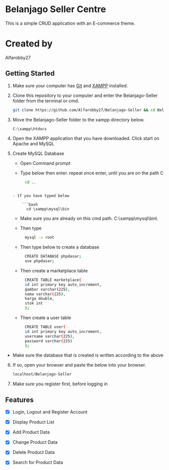 # **Belanjago Seller Centre**
This is a simple CRUD application with an E-commerce theme.

# **Created by**
Alfarobby27

## Getting Started
1. Make sure your computer has [Git](https://git-scm.com/) and [XAMPP](https://www.apachefriends.org/download.html/) installed.

2. Clone this repository to your computer and enter the Belanjago-Seller folder from the terminal or cmd.
	```bash
	git clone https://github.com/Alfarobby27/Belanjago-Seller && cd Belanjago-Seller
	```

3. Move the Belanjago-Seller folder to the xampp directory below.
	```bash
	C:\xampp\htdocs
	```

4. Open the XAMPP application that you have downloaded. Click start on Apache and MySQL

5.  Create MySQL Database
    - Open Command prompt
      
    - Type below then enter. repeat once enter, until you are on the path C
      	```bash
          cd ..
	```
 
    - If you have typed below
 
        ```bash
          cd \xampp\mysql\bin
	```
 
    - Make sure you are already on this cmd path.
      C:\\xampp\mysql\bin\
      
    - Then type
       ```bash
         mysql -u root
       ```
       
    - Then type below to create a database
       ```bash
         CREATE DATABASE phpdasar;
         use phpdasar;
       ```
       
    - Then create a marketplace table
       ```bash
         CREATE TABLE marketplace(
         id int primary key auto_increment,
         gambar varchar(225),
         nama varchar(225),
         harga double, 
         stok int
         );
       ```
       
    - Then create a user table
       ```bash
         CREATE TABLE user(
         id int primary key auto_increment,
         username varchar(225),
         password varchar(225)
         );
       ```
       
   - Make sure the database that is created is written according to the above


6. If so, open your browser and paste the below into your browser.
	```bash
	localhost/Belanjago-Seller
	```
7. Make sure you register first, before logging in
   
## Features 
- [X] Login, Logout and Register Account
- [x] Display Product List
- [x] Add Product Data
- [x] Change Product Data
- [x] Delete Product Data
- [x] Search for Product Data


